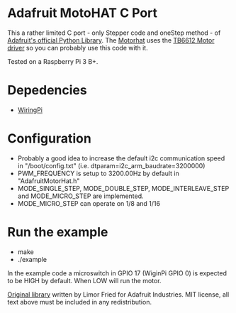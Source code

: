 # Adafruit MotoHAT C Port

This a rather limited C port - only Stepper code and oneStep method - of [Adafruit's official Python Library](https://github.com/adafruit/Adafruit-Motor-HAT-Python-Library). The [Motorhat](https://www.adafruit.com/product/2348) uses the [TB6612 Motor driver](https://cdn-shop.adafruit.com/datasheets/TB6612FNG_datasheet_en_20121101.pdf) so you can probably use this code with it.

Tested on a Raspberry Pi 3 B+.

# Depedencies

  - [WiringPi](http://wiringpi.com/download-and-install/)

# Configuration

  - Probably a good idea to increase the default i2c communication speed in "/boot/config.txt" (i.e. dtparam=i2c_arm_baudrate=3200000)
  - PWM_FREQUENCY is setup to 3200.00Hz by default in "AdafruitMotorHat.h"
  - MODE_SINGLE_STEP, MODE_DOUBLE_STEP, MODE_INTERLEAVE_STEP and MODE_MICRO_STEP are implemented.
  - MODE_MICRO_STEP can operate on 1/8 and 1/16

# Run the example

  - make
  - ./example

In the example code a microswitch in GPIO 17 (WiginPi GPIO 0) is expected to be HIGH by default. When LOW will run the motor.

[Original library](https://github.com/adafruit/Adafruit-Motor-HAT-Python-Library) written by Limor Fried for Adafruit Industries. MIT license, all text above must be included in any redistribution.
